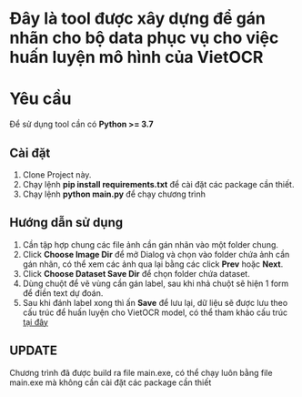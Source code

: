 # Đây là tool được xây dựng để gán nhãn cho bộ data phục vụ cho việc huấn luyện mô hình của VietOCR

# Yêu cầu

Để sử dụng tool cần có **Python >= 3.7**

## Cài đặt

1. Clone Project này.
2. Chạy lệnh **pip install requirements.txt** để cài đặt các package cần thiết.
3. Chạy lệnh **python main.py** để chạy chương trình

## Hướng dẫn sử dụng

1. Cần tập hợp chung các file ảnh cần gán nhãn vào một folder chung.
2. Click **Choose Image Dir** để mở Dialog và chọn vào folder chứa ảnh cần gán nhãn, có thể xem các ảnh qua lại bằng các click **Prev** hoặc **Next**.
3. Click **Choose Dataset Save Dir** để chọn folder chứa dataset.
4. Dùng chuột để vẽ vùng cần gán label, sau khi nhả chuột sẽ hiện 1 form để điền text dự đoán.
5. Sau khi đánh label xong thì ấn **Save** để lưu lại, dữ liệu sẽ được lưu theo cấu trúc để huấn luyện cho VietOCR model, có thể tham khảo cấu trúc [tại đây](https://vocr.vn/data/vietocr/data_line.zip)

## UPDATE

Chương trình đã được build ra file main.exe, có thể chạy luôn bằng file main.exe mà không cần cài đặt các package cần thiết